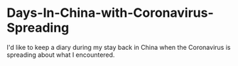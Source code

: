 # Days-In-China-with-Coronavirus-Spreading
I'd like to keep a diary during my stay back in China when the Coronavirus is spreading about what I encountered.
